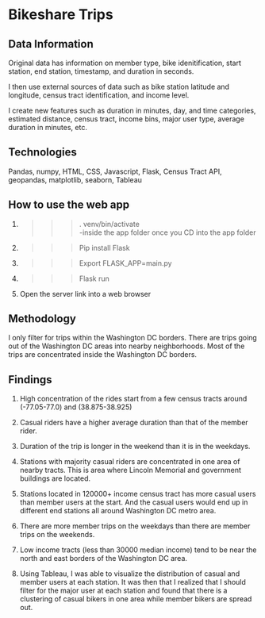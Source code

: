 # Bikeshare Trips

## Data Information

  Original data has information on member type, bike idenitification, start station, end station, timestamp, and duration in seconds.
  
  I then use external sources of data such as bike station latitude and longitude, census tract identification, and income level.
  
  I create new features such as duration in minutes, day, and time categories, estimated distance, census tract, income bins, 
  major user type, average duration in minutes, etc.

## Technologies

  Pandas, numpy, HTML, CSS, Javascript, Flask, Census Tract API, geopandas, matplotlib, seaborn, Tableau

## How to use the web app

  1. >>> . venv/bin/activate   
        -inside the app folder once you CD into the app folder
  2. >>> Pip install Flask 
  3. >>> Export FLASK_APP=main.py
  4. >>> Flask run
  5. Open the server link into a web browser
  
## Methodology

I only filter for trips within the Washington DC borders. There are trips going out of the Washington DC areas into nearby neighborhoods. Most of the trips are concentrated inside the Washington DC borders. 


## Findings

1. High concentration of the rides start from a few census tracts around (-77.05-77.0) and (38.875-38.925)

2. Casual riders have a higher average duration than that of the member rider.

3. Duration of the trip is longer in the weekend than it is in the weekdays.

4. Stations with majority casual riders are concentrated in one area of nearby tracts. This is area where Lincoln Memorial and government buildings are located.

5. Stations located in 120000+ income census tract has more casual users than member users at the start. And the casual users would end up in different end stations all around Washington DC metro area.

6. There are more member trips on the weekdays than there are member trips on the weekends.

7. Low income tracts (less than 30000 median income) tend to be near the north and east borders of the Washington DC area.

8. Using Tableau, I was able to visualize the distribution of casual and member users at each station. It was then that I realized that I should filter for the major user at each station and found that there is a clustering of casual bikers in one area while member bikers are spread out.
